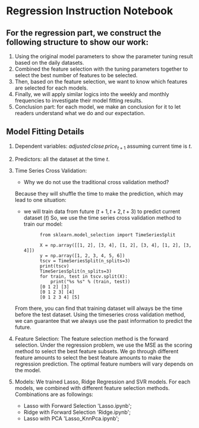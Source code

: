 # Regression Instruction Notebook

## For the regression part, we construct the following structure to show our work:

1. Using the original model parameters to show the parameter tuning result based on the daily datasets.
2. Combined the feature selection with the tuning parameters together to select the best number of features to be selected.
3. Then, based on the feature selection, we want to know which features are selected for each models.
4. Finally, we will apply similar logics into the weekly and monthly frequencies to investigate their model fitting results.
5. Conclusion part: for each model, we make an conclusion for it to let readers understand what we do and our expectation.

## Model Fitting Details
1. Dependent variables:  ${adjusted\,close\,price} _{t+1}$ assuming current time is $t$.
2. Predictors: all the dataset at the time $t$.
3. Time Series Cross Validation:
    - Why we do not use the traditional cross validation method? 
  
    Because they will shuffle the time to make the prediction, which may lead to one situation:
    
    - we will train data from future $(t+1,t+2,t+3)$ to predict current dataset $(t)$
    So, we use the time series cross validation method to train our model:

                from sklearn.model_selection import TimeSeriesSplit

                X = np.array([[1, 2], [3, 4], [1, 2], [3, 4], [1, 2], [3, 4]])
                y = np.array([1, 2, 3, 4, 5, 6])
                tscv = TimeSeriesSplit(n_splits=3)
                print(tscv)  
                TimeSeriesSplit(n_splits=3)
                for train, test in tscv.split(X):
                    print("%s %s" % (train, test))
                [0 1 2] [3]
                [0 1 2 3] [4]
                [0 1 2 3 4] [5]
    
    From there, you can find that training dataset will always be the time before the test dataset. Using the timeseries cross validation method, we can guarantee that we always use the past information to predict the future.


4. Feature Selection:
    The feature selection method is the forward selection. Under the regression problem, we use the MSE as the scoring method to select the best feature subsets. We go through different feature amounts to select the best feature amounts to make the regression prediction. The optimal feature numbers will vary depends on the model.

5. Models:
    We trained Lasso, Ridge Regression and SVR models. For each models, we combined with different feature selection methods. Combinations are as followings:
    - Lasso with Forward Selection 'Lasso.ipynb';
    - Ridge with Forward Selection 'Ridge.ipynb';
    - Lasso with PCA 'Lasso_KnnPca.ipynb';
